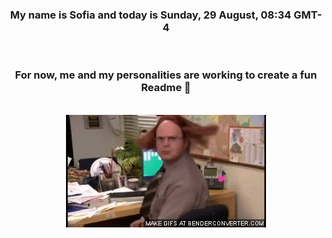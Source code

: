 


<div align="center">
<h3 >My name is Sofia and today is Sunday, 29 August, 08:34 GMT-4</h3><br>
<h3 >For now, me and my personalities are working to create a fun Readme 👋
</h3><br>
<img src='img/dwight.gif' alt='working...'/>
</div>
